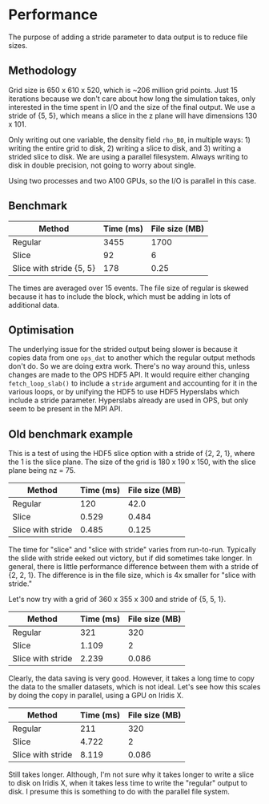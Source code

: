 # Performance

The purpose of adding a stride parameter to data output is to reduce file sizes.

## Methodology

Grid size is 650 x 610 x 520, which is ~206 million grid points. Just 15 iterations because we don't care about how
long the simulation takes, only interested in the time spent in I/O and the size of the final output. We use a stride of
{5, 5}, which means a slice in the z plane will have dimensions 130 x 101.

Only writing out one variable, the density field `rho_B0`, in multiple ways: 1) writing the entire grid to disk, 2)
writing a slice to disk, and 3) writing a strided slice to disk. We are using a parallel filesystem. Always writing to
disk in double precision, not going to worry about single.

Using two processes and two A100 GPUs, so the I/O is parallel in this case.

## Benchmark

| Method                   | Time (ms) | File size (MB) |
| ------------------------ | --------- | -------------- |
| Regular                  | 3455      | 1700           |
| Slice                    | 92        | 6              |
| Slice with stride {5, 5} | 178       | 0.25           |

The times are averaged over 15 events. The file size of regular is skewed because it has to include the block, which
must be adding in lots of additional data.

## Optimisation

The underlying issue for the strided output being slower is because it copies data from one `ops_dat` to
another which the regular output methods don't do. So we are doing extra work. There's no way around this, unless
changes are made to the OPS HDF5 API. It would require either changing `fetch_loop_slab()` to include a `stride`
argument and accounting for it in the various loops, or by unifying the HDF5 to use HDF5 Hyperslabs which include a
stride parameter. Hyperslabs already are used in OPS, but only seem to be present in the MPI API.

## Old benchmark example

This is a test of using the HDF5 slice option with a stride of {2, 2, 1}, where the 1 is the slice plane. The size of
the grid is 180 x 190 x 150, with the slice plane being nz = 75.

| Method            | Time (ms) | File size (MB) |
| ----------------- | --------- | -------------- |
| Regular           | 120       | 42.0           |
| Slice             | 0.529     | 0.484          |
| Slice with stride | 0.485     | 0.125          |

The time for "slice" and "slice with stride" varies from run-to-run. Typically the slide with stride eeked out victory,
but if did sometimes take longer. In general, there is little performance difference between them with a stride of
{2, 2, 1}. The difference is in the file size, which is 4x smaller for "slice with stride."

Let's now try with a grid of 360 x 355 x 300 and  stride of {5, 5, 1}.

| Method            | Time (ms) | File size (MB) |
| ----------------- | --------- | -------------- |
| Regular           | 321       | 320            |
| Slice             | 1.109     | 2              |
| Slice with stride | 2.239     | 0.086          |

Clearly, the data saving is very good. However, it takes a long time to copy the data to the smaller datasets, which is
not ideal. Let's see how this scales by doing the copy in parallel, using a GPU on Iridis X.

| Method            | Time (ms) | File size (MB) |
| ----------------- | --------- | -------------- |
| Regular           | 211       | 320            |
| Slice             | 4.722     | 2              |
| Slice with stride | 8.119     | 0.086          |

Still takes longer. Although, I'm not sure why it takes longer to write a slice to disk on Iridis X, when it takes less
time to write the "regular" output to disk. I presume this is something to do with the parallel file system.